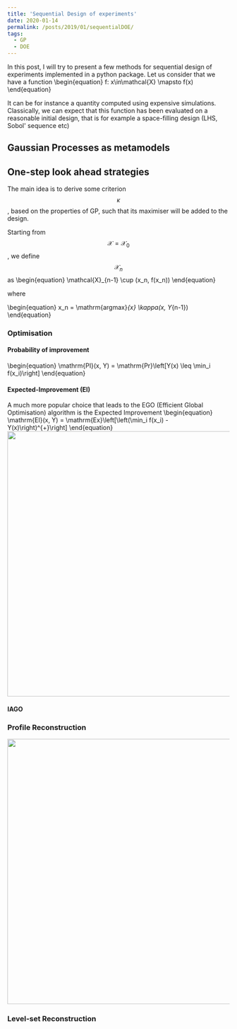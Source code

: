 ```yaml
---
title: 'Sequential Design of experiments'
date: 2020-01-14
permalink: /posts/2019/01/sequentialDOE/
tags:
  - GP
  - DOE
---
```


In this post, I will try to present a few methods for sequential design of experiments implemented in a python package. Let us consider that we have a function 
\begin{equation}
f: x\in\mathcal{X} \mapsto f(x)
\end{equation}

It can be for instance a quantity computed using expensive simulations. Classically, we can expect that this function has been evaluated on a reasonable initial design, that is for example a space-filling design (LHS, Sobol' sequence etc)
## Gaussian Processes as metamodels

## One-step look ahead strategies
The main idea is to derive some criterion $$\kappa$$, based on the properties of GP, such that its maximiser will be added to the design.

Starting from $$\mathcal{X} = \mathcal{X}_0$$, we define $$\mathcal{X}_n$$ as
\begin{equation}
\mathcal{X}_{n-1} \cup (x_n, f(x_n))
\end{equation}

where

\begin{equation}
x_n = \mathrm{argmax}_{x} \kappa(x, Y_{n-1})
\end{equation}

### Optimisation
#### Probability of improvement
\begin{equation}
\mathrm{PI}(x, Y) = \mathrm{Pr}\left[Y(x) \leq \min_i f(x_i)\right]
\end{equation}
#### Expected-Improvement (EI)
A much more popular choice that leads to the EGO (Efficient Global Optimisation) algorithm is the Expected Improvement
\begin{equation}
\mathrm{EI}(x, Y) = \mathrm{Ex}\left[\left(\min_i f(x_i) - Y(x)\right)^{+}\right]
\end{equation}
<img src="https://vtrappler.github.io/images/EI.gif" width="600" height="600" />
#### IAGO

### Profile Reconstruction
<img src="https://vtrappler.github.io/images/PEI.gif" width="600" height="600" />

### Level-set Reconstruction
